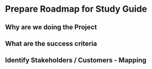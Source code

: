 # Prepare Roadmap for Study Guide


## Why are we doing the Project
## What are the success criteria
## Identify Stakeholders / Customers - Mapping 

